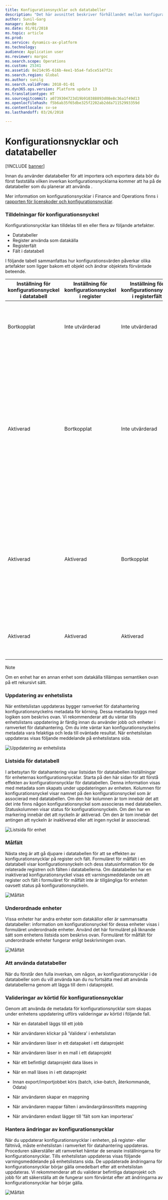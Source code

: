 ```yaml
---
title: Konfigurationsnycklar och datatabeller
description: "Det här avsnittet beskriver förhållandet mellan konfigurationsnycklar och datatabeller i Microsoft Dynamics 365 for Finance and Operations."
author: Sunil-Garg
manager: AnnBe
ms.date: 01/01/2018
ms.topic: article
ms.prod: 
ms.service: dynamics-ax-platform
ms.technology: 
audience: Application user
ms.reviewer: margoc
ms.search.scope: Operations
ms.custom: 25341
ms.assetid: 8e214c95-616b-4ee1-b5a4-fa5ce5147f2c
ms.search.region: Global
ms.author: sunilg
ms.search.validFrom: 2018-01-01
ms.dyn365.ops.version: Platform update 13
ms.translationtype: HT
ms.sourcegitcommit: a0739304723d19b910388893d08e8c36a1f49d13
ms.openlocfilehash: f5b6ab35f65dbe325f2202ab2dda71152993359d
ms.contentlocale: sv-se
ms.lasthandoff: 03/26/2018

---
```


# <a name="configuration-keys-and-data-entities"></a>Konfigurationsnycklar och datatabeller

[!INCLUDE [banner](../includes/banner.md)]

Innan du använder datatabeller för att importera och exportera data bör du först fastställa vilken inverkan konfigurationsnycklarna kommer att ha på de datatabeller som du planerar att använda . 

Mer information om konfigurationsnycklar i Finance and Operations finns i [rapporten för licenskoder och konfigurationsnycklar](../sysadmin/license-codes-configuration-keys-report.md).

### <a name="configuration-key-assignments"></a>Tilldelningar för konfigurationsnyckel
Konfigurationsnycklar kan tilldelas till en eller flera av följande artefakter.
-   Datatabeller
-   Register använda som datakälla
-   Registerfält
-   Fält i datatabell

I följande tabell sammanfattas hur konfigurationsvärden påverkar olika artefakter som ligger bakom ett objekt och ändrar objektets förväntade beteende.

| Inställning för konfigurationsnyckel i datatabell | Inställning för konfigurationsnyckel i register | Inställning för konfigurationsnyckel i registerfält | Inställning för konfigurationsnyckel i datatabellsfält | Förväntat beteende                                                                                                                                                                                                                                                                                                                                                                                                                                                                                                                                         |
|-----------------------------------|-----------------------------|-----------------------------------|---------------------------------|-----------------------------------------------------------------------------------------------------------------------------------------------------------------------------------------------------------------------------------------------------------------------------------------------------------------------------------------------------------------------------------------------------------------------------------------------------------------------------------------------------------------------------------------------------------|
| Bortkopplat                          | Inte utvärderad               | Inte utvärderad                     | Inte utvärderad                   | Om konfigurationsnyckeln för datatabellen inaktiveras fungerar inte datatabellen. Det spelar ingen roll om konfigurationsnycklar i underliggande tabeller och fält är aktiverade eller inaktiverade.                                                                                                                                                                                                                                                                                                                                          |
| Aktiverad                           | Bortkopplat                    | Inte utvärderad                     | Inte utvärderad                   | Om konfigurationsnyckeln för datatabellen är aktiverad kontrollerar ramverket för datahantering konfigurationsnyckeln för var och en av de underliggande tabellerna. Om konfigurationsnyckeln för ett register är inaktiverad kan registret inte användas i datatabellen. Om konfigurationsnyckeln för ett register inaktiveras utvärderas inte konfigurationsinställningarna för register- och datatabeller. Om det primära registret i enheten har en inaktiverad konfigurationsnyckel hanterar systemet enheten som om konfigurationsnyckeln inaktiverats. |
| Aktiverad                           | Aktiverad                     | Bortkopplat                          | Inte utvärderad                   | Om konfigurationsnyckeln för datatabellen är aktiverad och de underliggande tabellernas konfigurationsnycklar aktiveras, kontrollerar ramverket för datahantering konfigurationsnyckeln mot fälten i tabellerna. Om konfigurationsnyckeln för ett fält är inaktiverad blir fältet inte tillgängligt för funktionell användning i datatabellen även om motsvarande fält i datatabellen har konfigurationsnyckeln aktiverad.                                                                                                                                   |
| Aktiverad                           | Aktiverad                     | Aktiverad                           | Bortkopplat                        | Om konfigurationsnyckeln är aktiverad på alla andra nivåer, men enhetsfältets konfigurationsnyckel är inaktiverad blir fältet inte tillgängligt för användning i datatabellen.                                                                                                                                                                                                                                                                                                                                                                          |

> [!NOTE]
> Om en enhet har en annan enhet som datakälla tillämpas semantiken ovan på ett rekursivt sätt.

### <a name="entity-list-refresh"></a>Uppdatering av enhetslista
När entitetslistan uppdateras bygger ramverket för datahantering konfigurationsnyckelns metadata för körning. Dessa metadata byggs med logiken som beskrivs ovan. Vi rekommenderar att du väntar tills enhetslistans uppdatering är färdig innan du använder jobb och enheter i ramverket för datahantering. Om du inte väntar kan konfigurationsnyckelns metadata vara felaktiga och leda till oväntade resultat. När enhetslistan uppdateras visas följande meddelande på enhetslistans sida.

![Uppdatering av enhetslista](./media/Entity_refresh_list.png)

### <a name="data-entity-list-page"></a>Listsida för datatabell
I arbetsytan för datahantering visar listsidan för datatabellen inställningar för enheternas konfigurationsnycklar. Starta på den här sidan för att förstå effekten av konfigurationsnycklar för datatabellen.
Denna information visas med metadata som skapats under uppdateringen av enheten. Kolumnen för konfigurationsnyckel visar namnet på den konfigurationsnyckel som är associerad med datatabellen. Om den här kolumnen är tom innebär det att det inte finns någon konfigurationsnyckel som associeras med datatabellen. Statuskolumnen visar status för konfigurationsnyckeln. Om den har en markering innebär det att nyckeln är aktiverad. Om den är tom innebär det antingen att nyckeln är inaktiverad eller att ingen nyckel är associerad.

![Listsida för enhet](./media/Data_entity_list_page.png)

### <a name="target-fields"></a>Målfält
Nästa steg är att gå djupare i datatabellen för att se effekten av konfigurationsnycklar på register och fält. Formuläret för målfält i en datatabell visar konfigurationsnyckeln och dess statusinformation för de relaterade registren och fälten i datatabellerna.  Om datatabellen har en inaktiverad konfigurationsnyckel visas ett varningsmeddelande om att register och fält i formuläret för målfält inte är tillgängliga för enheten oavsett status på konfigurationsnyckeln.

![Målfält](./media/Target_fields_1.png)

### <a name="child-entities"></a>Underordnade enheter 
Vissa enheter har andra enheter som datakällor eller är sammansatta datatabeller: information om konfigurationsnyckel för dessa enheter visas i formuläret underordnade enheter. Använd det här formuläret på liknande sätt som enhetens listsida som beskrivs ovan. Formuläret för målfält för underordnade enheter fungerar enligt beskrivningen ovan.

![Målfält](./media/Target_fields_2.png)

### <a name="using-data-entities"></a>Att använda datatabeller
När du förstår den fulla inverkan, om någon, av konfigurationsnycklar i de datatabeller som du vill använda kan du nu fortsätta med att använda datatabellerna genom att lägga till dem i dataprojekt. 

### <a name="run-time-validations-for-configuration-keys"></a>Valideringar av körtid för konfigurationsnycklar
Genom att använda de metadata för konfigurationsnycklar som skapas under enhetens uppdatering utförs valideringar av körtid i följande fall.

-   När en datatabell läggs till ett jobb

-   När användaren klickar på 'Validera' i enhetslistan

-   När användaren läser in ett datapaket i ett dataprojekt

-   När användaren läser in en mall i ett dataprojekt

-   När ett befintligt dataprojekt data läses in

-   När en mall läses in i ett dataprojekt

-   Innan export/importjobbet körs (batch, icke-batch, återkommande, Odata)

-   När användaren skapar en mappning

-   När användaren mappar fälten i användargränssnittets mappning

-   När användaren endast lägger till 'fält som kan importeras'


### <a name="managing-configuration-key-changes"></a>Hantera ändringar av konfigurationsnycklar
När du uppdaterar konfigurationsnycklar i enheten, på register- eller fältnivå, måste enhetslistan i ramverket för datahantering uppdateras. Proceduren säkerställer att ramverket hämtar de senaste inställningarna för konfigurationsnycklar. Tills enhetslistan uppdateras visas följande varningsmeddelande på enhetslistans sida. De uppdaterade ändringarna för konfigurationsnycklar börjar gälla omedelbart efter att enhetslistan uppdateras. Vi rekommenderar att du validerar befintliga dataprojekt och jobb för att säkerställa att de fungerar som förväntat efter att ändringarna av konfigurationsnycklar har börjar gälla.

![Målfält](./media/Target_fields_3.png)


